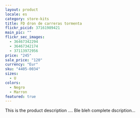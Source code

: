```yaml
---
layout: product
locale: es
category: store-kits
title: FD dron de carreras tormenta
flickr_picid: 37161989421
main_pic: ""
flickr_sec_images:
  - 36467342294
  - 36467342174
  - 37113972956
price: "245"
sale_price: "120"
currency: "Eur"
sku: "4405-0034"
sizes:
  - U
colors:
  - Negro
  - Marron
featured: true
---
```


This is the product description ....
Ble bleh complete dscription...

